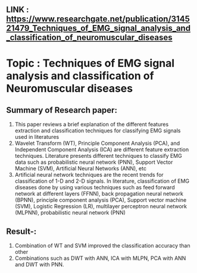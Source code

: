 ## LINK : https://www.researchgate.net/publication/314521479_Techniques_of_EMG_signal_analysis_and_classification_of_neuromuscular_diseases

# Topic : Techniques of EMG signal analysis and classification of Neuromuscular diseases

## Summary of Research paper: 
1)	This paper reviews a brief explanation of the different features extraction and classification techniques for classifying EMG signals used in literatures 
2)	Wavelet Transform (WT), Principle Component Analysis (PCA), and Independent Component Analysis (ICA) are different feature extraction techniques. Literature presents different techniques to classify EMG data such as probabilistic neural network (PNN), Support Vector Machine (SVM), Artificial Neural Networks (ANN), etc
3)	Artificial neural network techniques are the recent trends for classification of 1-D and 2-D signals. In literature,
classification of EMG diseases done by using various techniques such as feed forward network at different layers (FFNN), back propagation neural network (BPNN), principle component analysis (PCA), Support vector
machine (SVM), Logistic Regression (LR), multilayer perceptron neural network (MLPNN), probabilistic neural network (PNN)


## Result-:
1. Combination of WT and SVM improved the classification accuracy than other
2. Combinations such as DWT with ANN, ICA with MLPN, PCA with ANN and DWT with PNN.
